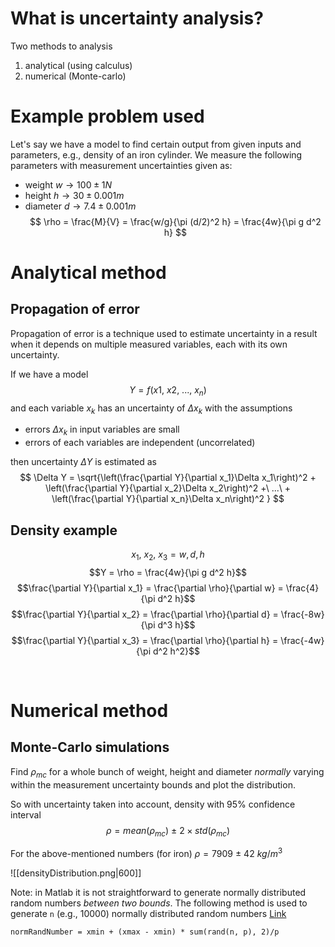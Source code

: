 # What is uncertainty analysis?
Two methods to analysis
1. analytical (using calculus)
2. numerical (Monte-carlo)

# Example problem used
Let's say we have a model to find certain output from given inputs and parameters, e.g., density of an iron cylinder. We measure the following parameters with measurement uncertainties given as:
- weight $w \rightarrow 100\pm 1N$ 
- height $h \rightarrow 30\pm 0.001m$
- diameter $d \rightarrow 7.4\pm 0.001m$
$$
\rho = \frac{M}{V} = \frac{w/g}{\pi (d/2)^2 h} = \frac{4w}{\pi g d^2 h}
$$

# Analytical method
## Propagation of error
Propagation of error is a technique used to estimate uncertainty in a result when it depends on multiple measured variables, each with its own uncertainty.

If we have a model 
$$
Y = f(x1,\ x2,\ ...,\ x_n )
$$
and each variable $x_k$ has an uncertainty of $\Delta x_k$ with the assumptions
- errors $\Delta x_k$ in input variables are small
- errors of each variables are independent (uncorrelated)

then uncertainty $\Delta Y$ is estimated as
$$
\Delta Y = \sqrt{\left(\frac{\partial Y}{\partial x_1}\Delta x_1\right)^2 + 
			\left(\frac{\partial Y}{\partial x_2}\Delta x_2\right)^2 +\ ...\ +
			\left(\frac{\partial Y}{\partial x_n}\Delta x_n\right)^2 }
$$


## Density example
$$x_1,\ x_2,\ x_3 = w, d, h$$
$$Y = \rho = \frac{4w}{\pi g d^2 h}$$
$$\frac{\partial Y}{\partial x_1} = \frac{\partial \rho}{\partial w} = \frac{4}{\pi d^2 h}$$
$$\frac{\partial Y}{\partial x_2} = \frac{\partial \rho}{\partial d} = \frac{-8w}{\pi d^3 h}$$
$$\frac{\partial Y}{\partial x_3} = \frac{\partial \rho}{\partial h} = \frac{-4w}{\pi d^2 h^2}$$

<br>

# Numerical method
## Monte-Carlo simulations


Find $\rho_{mc}$ for a whole bunch of weight, height and diameter *normally* varying within the measurement uncertainty bounds and plot the distribution. 

So with uncertainty taken into account, density with 95% confidence interval
$$
\rho = mean(\rho_{mc})\ \pm\ 2\times std(\rho_{mc})
$$

For the above-mentioned numbers (for iron)
$\rho = 7909\ \pm\ 42\ kg/m^3$

![[densityDistribution.png|600]]

Note: in Matlab it is not straightforward to generate normally distributed random numbers *between two bounds*. The following method is used to generate `n` (e.g., 10000) normally distributed random numbers [Link](https://www.mathworks.com/matlabcentral/answers/395185-normal-distribution-for-a-given-range-of-numbers)

```
normRandNumber = xmin + (xmax - xmin) * sum(rand(n, p), 2)/p
```



